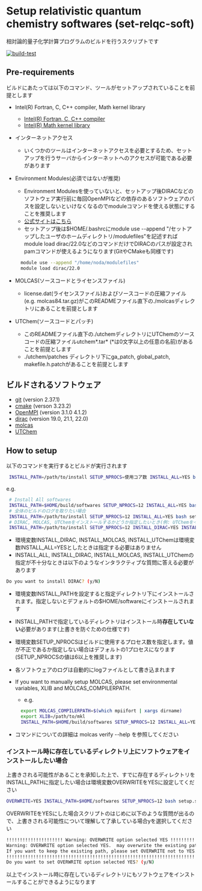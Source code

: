 # Setup relativistic quantum chemistry softwares (set-relqc-soft)

相対論的量子化学計算プログラムのビルドを行うスクリプトです

[![build-test](https://github.com/kohei-noda-qcrg/set-relqc-soft/actions/workflows/ci.yml/badge.svg)](https://github.com/kohei-noda-qcrg/set-relqc-soft/actions/workflows/ci.yml)

## Pre-requirements

ビルドにあたっては以下のコマンド、ツールがセットアップされていることを前提とします

- Intel(R) Fortran, C, C++ compiler, Math kernel library
  - [Intel(R) Fortran, C, C++ compiler](https://www.intel.com/content/www/us/en/developer/tools/oneapi/toolkits.html)
  - [Intel(R) Math kernel library](https://www.intel.com/content/www/us/en/develop/documentation/get-started-with-mkl-for-dpcpp/top.html)

- インターネットアクセス
  - いくつかのツールはインターネットアクセスを必要とするため、セットアップを行うサーバからインターネットへのアクセスが可能である必要があります

- Environment Modules(必須ではないが推奨)
  - Environment Modulesを使っていないと、セットアップ後DIRACなどのソフトウェア実行前に毎回OpenMPIなどの依存のあるソフトウェアのパスを設定しないといけなくなるのでmoduleコマンドを使える状態にすることを推奨します
  - [公式サイトはこちら](http://modules.sourceforge.net/)
  - セットアップ後は\$HOME/.bashrcにmodule use --append "/セットアップしたユーザのホームディレクトリ/modulefiles"を記述すればmodule load dirac/22.0などのコマンドだけでDIRACのパスが設定されpamコマンドが使えるようになります(GitやCMakeも同様です)

  ```sh
    module use --append "/home/noda/modulefiles"
    module load dirac/22.0
  ```

- MOLCAS(ソースコードとライセンスファイル)
  - license.dat(ライセンスファイル)およびソースコードの圧縮ファイル(e.g. molcas84.tar.gz)がこのREADMEファイル直下の./molcasディレクトリにあることを前提とします

- UTChem(ソースコードとパッチ)
  - このREADMEファイル直下の./utchemディレクトリにUTChemのソースコードの圧縮ファイルutchem*.tar* (\*は0文字以上の任意の名前)があることを前提とします
  - ./utchem/patches ディレクトリ下にga_patch, global_patch, makefile.h.patchがあることを前提とします

## ビルドされるソフトウェア

- [git](https://git-scm.com/) (version 2.37.1)
- [cmake](https://cmake.org/) (verson 3.23.2)
- [OpenMPI](https://www.open-mpi.org/) (version 3.1.0 4.1.2)
- [dirac](http://diracprogram.org) (version 19.0, 21.1, 22.0)
- [molcas](https://molcas.org)
- [UTChem](http://ccl.scc.kyushu-u.ac.jp/~nakano/papers/lncs-2660-84.pdf)

## How to setup

以下のコマンドを実行するとビルドが実行されます  

```sh
 INSTALL_PATH=/path/to/install SETUP_NPROCS=使用コア数 INSTALL_ALL=YES bash setup.sh 
```

e.g.
```sh
 # Install All softwares
 INSTALL_PATH=$HOME/build/softwares SETUP_NPROCS=12 INSTALL_ALL=YES bash setup.sh
 # 全体のビルドのログを取りたい場合
 INSTALL_PATH=/path/to/install SETUP_NPROCS=12 INSTALL_ALL=YES bash setup.sh | tee setup.log
 # DIRAC, MOLCAS, UTChemをインストールするかどうか指定したいとき(例: UTChemをインストールしない場合)
 INSTALL_PATH=/path/to/install SETUP_NPROCS=12 INSTALL_DIRAC=YES INSTALL_MOLCAS=YES INSTALL_UTChem=NO bash setup.sh
```

- 環境変数INSTALL_DIRAC, INSTALL_MOLCAS, INSTALL_UTChemは環境変数INSTALL_ALL=YESとしたときは指定する必要はありません  
- INSTALL_ALL, INSTALL_DIRAC, INSTALL_MOLCAS, INSTALL_UTChemの指定が不十分なときは以下のようなインタラクティブな質問に答える必要があります

```sh
Do you want to install DIRAC? (y/N)
```

- 環境変数INSTALL_PATHを設定すると指定ディレクトリ下にインストールされます。指定しないとデフォルトの\$HOME/softwareにインストールされます
- INSTALL_PATHで指定しているディレクトリはインストール時**存在していない**必要があります(上書きを防ぐための仕様です)
- 環境変数SETUP_NPROCSはビルドに使用するプロセス数を指定します。値が不正であるか指定しない場合はデフォルトの1プロセスになります(SETUP_NPROCSの値は6以上を推奨します)
- 各ソフトウェアのログは自動的にlogファイルとして書き込まれます
- If you want to manually setup MOLCAS, please set environmental variables, XLIB and MOLCAS_COMPILERPATH.
  - e.g.

  ```sh
    export MOLCAS_COMPILERPATH=$(which mpiifort | xargs dirname)
    export XLIB=/path/to/mkl
    INSTALL_PATH=$HOME/build/softwares SETUP_NPROCS=12 INSTALL_ALL=YES bash setup.sh
  ```

- コマンドについての詳細は molcas verify --help を参照してください

### インストール時に存在しているディレクトリ上にソフトウェアをインストールしたい場合

  上書きされる可能性があることを承知した上で、すでに存在するディレクトリをINSTALL_PATHに指定したい場合は環境変数OVERWRITEをYESに設定してください

  ```sh
  OVERWRITE=YES INSTALL_PATH=$HOME/softwares SETUP_NPROCS=12 bash setup.sh
  ```

  OVERWRITEをYESにした場合スクリプトのはじめに以下のような質問が出るので、上書きされる可能性について理解して了承している場合yを選択してください

  ```sh
  !!!!!!!!!!!!!!!!!!!!! Warning: OVERWRITE option selected YES !!!!!!!!!!!!!!!!!!!!!
  Warning: OVERWRITE option selected YES.  may overwrite the existing path! /path/to/install.
  If you want to keep the existing path, please set OVERWRITE not to YES.
  !!!!!!!!!!!!!!!!!!!!!!!!!!!!!!!!!!!!!!!!!!!!!!!!!!!!!!!!!!!!!!!!!!!!!!!!!!!!!!!!!!
  Do you want to set OVERWRITE option selected YES? (y/N)
  ```

  以上でインストール時に存在しているディレクトリにもソフトウェアをインストールすることができるようになります

